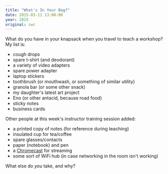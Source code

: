```yaml
---
title: "What's In Your Bag?"
date: 2015-03-11 13:00:00
year: 2015
original: swc
---
```

<p>
  What do you have in your knapsack when you travel to teach a workshop?
  My list is:
</p>
<ul>
  <li>cough drops</li>
  <li>spare t-shirt (and deodorant)</li>
  <li>a variety of video adapters</li>
  <li>spare power adapter</li>
  <li>laptop stickers</li>
  <li>toothbrush (or mouthwash, or something of similar utility)</li>
  <li>granola bar (or some other snack)</li>
  <li>my daughter's latest art project</li>
  <li>Eno (or other antacid, because road food)</li>
  <li>sticky notes</li>
  <li>business cards</li>
</ul>
<p>
  Other people at this week's instructor training session added:
</p>
<ul>
  <li>a printed copy of notes (for reference during teaching)</li>
  <li>insulated cup for tea/coffee</li>
  <li>spare glasses/contacts</li>
  <li>paper (notebook) and pen</li>
  <li>a <a href="http://www.google.com/chrome/devices/chromecast/">Chromecast</a> for streaming</li>
  <li>some sort of WiFi hub (in case networking in the room isn't working)</li>
</ul>
<p>
  What else do <em>you</em> take, and why?
</p>
